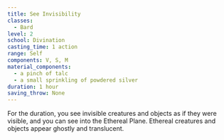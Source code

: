 ```yaml
---
title: See Invisibility
classes:
  - Bard
level: 2
school: Divination
casting_time: 1 action
range: Self
components: V, S, M
material_components:
  - a pinch of talc
  - a small sprinkling of powdered silver
duration: 1 hour
saving_throw: None
---
```


For the duration, you see invisible creatures and objects as if they were visible, and you can see into the Ethereal Plane. Ethereal creatures and objects appear ghostly and translucent.
